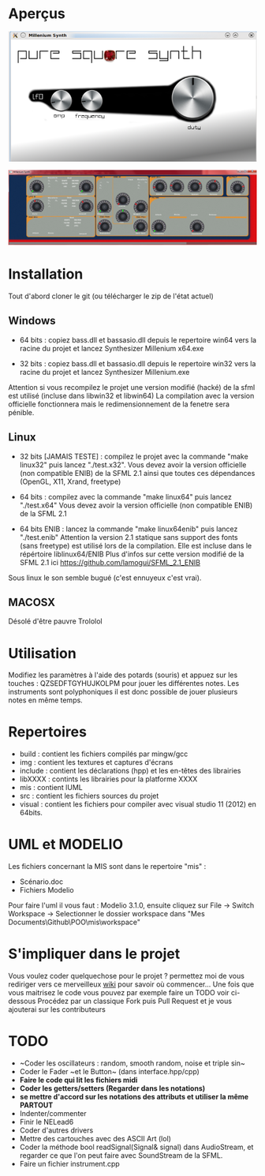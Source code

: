 Aperçus
=======

![](https://github.com/lamogui/Millenium-Synthesizer/raw/master/mis/img/capture%20puresquare.png "Pure Square Synth")

![](https://github.com/lamogui/Millenium-Synthesizer/raw/master/mis/img/capture%20inro.png "NELead6 (inspiré du nord lead 3")


Installation
============

Tout d'abord cloner le git (ou télécharger le zip de l'état actuel)

Windows
-------
 - 64 bits : copiez bass.dll et bassasio.dll depuis le repertoire win64 vers 
   la racine du projet et lancez Synthesizer Millenium x64.exe
    
 - 32 bits : copiez bass.dll et bassasio.dll depuis le repertoire win32 vers 
   la racine du projet et lancez Synthesizer Millenium.exe
   
Attention si vous recompilez le projet une version modifié (hacké) de la sfml est utilisé 
(incluse dans libwin32 et libwin64) La compilation avec la version officielle fonctionnera
mais le redimensionnement de la fenetre sera pénible.
   
Linux
-----

 - 32 bits [JAMAIS TESTE]  : compilez le projet avec la commande "make linux32" 
   puis lancez "./test.x32". Vous devez avoir la version officielle (non compatible ENIB)
   de la SFML 2.1 ainsi que toutes ces dépendances (OpenGL, X11, Xrand, freetype)
 
 - 64 bits : compilez avec la commande "make linux64" puis lancez "./test.x64" 
   Vous devez avoir la version officielle (non compatible ENIB) de la SFML 2.1 
   
 - 64 bits ENIB : lancez la commande "make linux64enib" puis lancez "./test.enib"
   Attention la version 2.1 statique sans support des fonts (sans freetype) est utilisé 
   lors de la compilation. Elle est incluse dans le répértoire liblinux64/ENIB 
   Plus d'infos sur cette version modifié de la SFML 2.1 ici https://github.com/lamogui/SFML_2.1_ENIB
   
Sous linux le son semble bugué (c'est ennuyeux c'est vrai).
 
MACOSX
------

 Désolé d'être pauvre Trololol
 
Utilisation
===========

Modifiez les paramètres à l'aide des potards (souris) et appuez sur les touches : QZSEDFTGYHUJKOLPM 
pour jouer les différentes notes. Les instruments sont polyphoniques il est donc possible de jouer 
plusieurs notes en même temps.

Repertoires 
===========

 - build : contient les fichiers compilés par mingw/gcc
 - img : contient les textures et captures d'écrans
 - include : contient les déclarations (hpp) et les en-têtes des librairies
 - libXXXX : contints les librairies pour la platforme XXXX
 - mis : contient lUML
 - src : contient les fichiers sources du projet
 - visual : contient les fichiers pour compiler avec visual studio 11 (2012) en 64bits.
 
 

UML et MODELIO
==============
Les fichiers concernant la MIS sont dans le repertoire "mis" :
 - Scénario.doc 
 - Fichiers Modelio

Pour faire l'uml il vous faut : Modelio 3.1.0, ensuite cliquez sur 
File -> Switch Workspace -> Selectionner le dossier workspace dans 
"Mes Documents\Github\POO\mis\workspace"


S'impliquer dans le projet
==========================

Vous voulez coder quelquechose pour le projet ? permettez moi de vous rediriger vers 
ce merveilleux [wiki](https://github.com/lamogui/Millenium-Synthesizer/wiki) pour savoir où commencer... Une fois que vous maitrisez le code 
vous pouvez par exemple faire un TODO voir ci-dessous
Procédez par un classique Fork puis Pull Request et je vous ajouterai sur les contributeurs



TODO
====

 - ~Coder les oscillateurs : random, smooth random, noise et triple sin~
 - Coder le Fader ~et le Button~ (dans interface.hpp/cpp)
 - **Faire le code qui lit les fichiers midi**
 - **Coder les getters/setters (Regarder dans les notations)**
 - **se mettre d'accord sur les notations des attributs et utiliser la même PARTOUT**
 - Indenter/commenter 
 - Finir le NELead6 
 - Coder d'autres drivers
 - Mettre des cartouches avec des ASCII Art (lol)
 - Coder la méthode bool readSignal(Signal& signal) dans AudioStream, et regarder ce que l'on peut faire avec SoundStream de la SFML.
 - Faire un fichier instrument.cpp